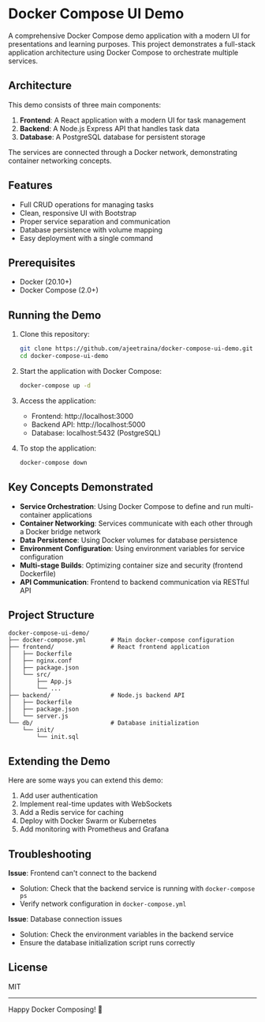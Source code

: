 # Docker Compose UI Demo

A comprehensive Docker Compose demo application with a modern UI for presentations and learning purposes. This project demonstrates a full-stack application architecture using Docker Compose to orchestrate multiple services.

## Architecture

This demo consists of three main components:

1. **Frontend**: A React application with a modern UI for task management
2. **Backend**: A Node.js Express API that handles task data
3. **Database**: A PostgreSQL database for persistent storage

The services are connected through a Docker network, demonstrating container networking concepts.

## Features

- Full CRUD operations for managing tasks
- Clean, responsive UI with Bootstrap
- Proper service separation and communication
- Database persistence with volume mapping
- Easy deployment with a single command

## Prerequisites

- Docker (20.10+)
- Docker Compose (2.0+)

## Running the Demo

1. Clone this repository:
   ```bash
   git clone https://github.com/ajeetraina/docker-compose-ui-demo.git
   cd docker-compose-ui-demo
   ```

2. Start the application with Docker Compose:
   ```bash
   docker-compose up -d
   ```

3. Access the application:
   - Frontend: http://localhost:3000
   - Backend API: http://localhost:5000
   - Database: localhost:5432 (PostgreSQL)

4. To stop the application:
   ```bash
   docker-compose down
   ```

## Key Concepts Demonstrated

- **Service Orchestration**: Using Docker Compose to define and run multi-container applications
- **Container Networking**: Services communicate with each other through a Docker bridge network
- **Data Persistence**: Using Docker volumes for database persistence
- **Environment Configuration**: Using environment variables for service configuration
- **Multi-stage Builds**: Optimizing container size and security (frontend Dockerfile)
- **API Communication**: Frontend to backend communication via RESTful API

## Project Structure

```
docker-compose-ui-demo/
├── docker-compose.yml       # Main docker-compose configuration
├── frontend/                # React frontend application
│   ├── Dockerfile
│   ├── nginx.conf
│   ├── package.json
│   └── src/
│       ├── App.js
│       └── ...
├── backend/                 # Node.js backend API
│   ├── Dockerfile
│   ├── package.json
│   └── server.js
└── db/                      # Database initialization
    └── init/
        └── init.sql
```

## Extending the Demo

Here are some ways you can extend this demo:

1. Add user authentication
2. Implement real-time updates with WebSockets
3. Add a Redis service for caching
4. Deploy with Docker Swarm or Kubernetes
5. Add monitoring with Prometheus and Grafana

## Troubleshooting

**Issue**: Frontend can't connect to the backend
- Solution: Check that the backend service is running with `docker-compose ps`
- Verify network configuration in `docker-compose.yml`

**Issue**: Database connection issues
- Solution: Check the environment variables in the backend service
- Ensure the database initialization script runs correctly

## License

MIT

---

Happy Docker Composing! 🐳